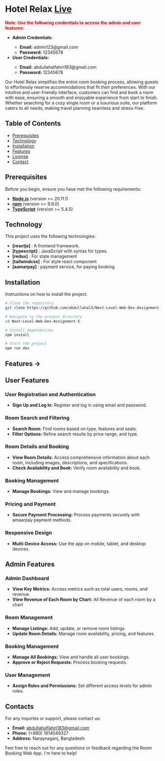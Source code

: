 # Hotel Relax [Live](https://next-level-web-dev-assignment-5.vercel.app)

<p style="color: red; font-weight: bold;">
    <strong>Note:</strong> Use the following credentials to access the admin and user features:
</p>
<ul>
    <li><strong>Admin Credentials:</strong></li>
    <ul>
        <li><strong>Email:</strong> admin123@gmail.com</li>
        <li><strong>Password:</strong> 12345678</li>
    </ul>
    <li><strong>User Credentials:</strong></li>
    <ul>
        <li><strong>Email:</strong> abdullahalfahin183@gmail.com</li>
        <li><strong>Password:</strong> 12345678</li>
    </ul>
</ul>

Our Hotel Relax simplifies the entire room booking process, allowing guests to effortlessly reserve accommodations that fit their preferences. With our intuitive and user-friendly interface, customers can find and book a room with ease, ensuring a smooth and enjoyable experience from start to finish. Whether searching for a cozy single room or a luxurious suite, our platform caters to all needs, making travel planning seamless and stress-free.


## Table of Contents

- [Prerequisites](#prerequisites)
- [Technology](#technology)
- [Installation](#installation)
- [Features](#features)
- [License](#license)
- [Contact](#contact)

## Prerequisites

Before you begin, ensure you have met the following requirements:

- **[Node.js](https://nodejs.org/)** (version >= 20.11.1)
- **[npm](https://www.npmjs.com/)** (version >= 9.8.0)
- **[TypeScript](https://www.typescriptlang.org/)** (version >= 5.4.5)

## Technology

This project uses the following technologies:

- **[reactjs]** : A frontend framework.
- **[typescript]** : JavaScript with syntax for types.
- **[redux]** : For state management
- **[tailwindcss]** : For style react component
- **[aamarpay]** : payment service, for paying booking

## Installation

Instructions on how to install the project.

```sh
# Clone the repository
git clone https://github.com/abdullahal5/Next-Level-Web-Dev-Assignment-5.git

# Navigate to the project directory
cd Next-Level-Web-Dev-Assignment-5

# Install dependencies
npm install

# Start the project
npm run dev
```

## Features →

## User Features

### User Registration and Authentication

- **Sign Up and Log In:** Register and log in using email and password.

### Room Search and Filtering

- **Search Room:** Find rooms based on type, features and seats.
- **Filter Options:** Refine search results by price range, and type.

### Room Details and Booking

- **View Room Details:** Access comprehensive information about each room, including images, descriptions, and specifications.
- **Check Availability and Book:** Verify room availability and book.

### Booking Management

- **Manage Bookings:** View and manage bookings.

### Pricing and Payment

- **Secure Payment Processing:** Process payments securely with amaarpay payment methods.

### Responsive Design

- **Multi-Device Access:** Use the app on mobile, tablet, and desktop devices.

## Admin Features

### Admin Dashboard

- **View Key Metrics:** Access metrics such as total users, rooms, and revenue.
- **View Revenue of Each Room by Chart:** All Revenue of each room by a chart

### Room Management

- **Manage Listings:** Add, update, or remove room listings.
- **Update Room Details:** Manage room availability, pricing, and features.

### Booking Management

- **Manage All Bookings:** View and handle all user bookings.
- **Approve or Reject Requests:** Process booking requests.

### User Management

- **Assign Roles and Permissions:** Set different access levels for admin roles.

## Contacts

For any inquiries or support, please contact us:

- **Email:** abdullahalfahin183@gmail.com
- **Phone:** (+880) 1914049327
- **Address:** Naraynaganj, Bangladesh

Feel free to reach out for any questions or feedback regarding the Room Booking Web App. I'm here to help!
